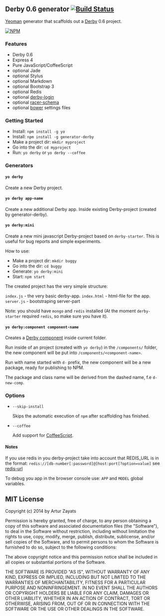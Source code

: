 ## Derby 0.6 generator [![Build Status](https://travis-ci.org/derbyparty/generator-derby.svg?branch=master)](https://travis-ci.org/derbyparty/generator-derby)

[Yeoman](http://yeoman.io) generator that scaffolds out a [Derby](http://derbyjs.com) 0.6 project.

[![NPM](https://nodei.co/npm/generator-derby.png?downloads=true)](https://nodei.co/npm/generator-derby/)

### Features

* Derby 0.6
* Express 4
* Pure JavaScript/CoffeeScript
* optional Jade
* optional Stylus
* optional Markdown
* optional Bootstrap 3
* optional Redis
* optional [derby-login](https://github.com/derbyparty/derby-login)
* optional [racer-schema](https://github.com/derbyparty/racer-schema)
* optional [bower](http://bower.io/) settings files

### Getting Started

- Install: `npm install -g yo`
- Install: `npm install -g generator-derby`
- Make a project dir: `mkdir myproject`
- Go into the dir: `cd myproject`
- Run: `yo derby` or `yo derby --coffee`

### Generators

#### `yo derby`
Create a new Derby project.

#### `yo derby app-name`
Create a new additional Derby app. Inside existing Derby-project (created by generator-derby).

#### `yo derby:mini`
Create a new mini javascript Derby-project based on `derby-starter`. This is 
useful for bug reports and simple experiments.

How to use:

- Make a project dir: `mkdir buggy`
- Go into the dir: `cd buggy`
- Generate: `yo derby:mini`
- Start: `npm start`
 
The created project has the very simple structure:

`index.js` - the very basic derby-app.
`index.html` - html-file for the app.
`server.js` - bootstraping server-part

Note: you should have `mongo` and `redis` installed (At the moment `derby-starter`
required `redis`, so make sure you have it).  

#### `yo derby:component component-name`
Creates a [Derby component][] inside current folder.

Run inside of an project (created with `yo derby`) in the `/components/` folder, the new component will
be put into `/components/<component-name>`.

Run with name started with `d-` prefix, the new component will be a new package, ready for
publishing to NPM.

The package and class name will be derived from the dashed name, f.e `d-new-comp`.

### Options

* `--skip-install`

  Skips the automatic execution of `npm` after scaffolding has finished.

* `--coffee`

  Add support for [CoffeeScript](http://coffeescript.org/).
  
#### Notes
If you use redis in you derby-project take into account that REDIS_URL is in the 
format: `redis://[db-number[:password]@]host:port[?option=value]` see 
[redis-url](https://github.com/ddollar/redis-url)  

To debug you app in the browser console use: `APP` and `MODEL` global variables.
  
## MIT License
Copyright (c) 2014 by Artur Zayats

Permission is hereby granted, free of charge, to any person obtaining a copy
of this software and associated documentation files (the "Software"), to deal
in the Software without restriction, including without limitation the rights
to use, copy, modify, merge, publish, distribute, sublicense, and/or sell
copies of the Software, and to permit persons to whom the Software is
furnished to do so, subject to the following conditions:

The above copyright notice and this permission notice shall be included in
all copies or substantial portions of the Software.

THE SOFTWARE IS PROVIDED "AS IS", WITHOUT WARRANTY OF ANY KIND, EXPRESS OR
IMPLIED, INCLUDING BUT NOT LIMITED TO THE WARRANTIES OF MERCHANTABILITY,
FITNESS FOR A PARTICULAR PURPOSE AND NONINFRINGEMENT. IN NO EVENT SHALL THE
AUTHORS OR COPYRIGHT HOLDERS BE LIABLE FOR ANY CLAIM, DAMAGES OR OTHER
LIABILITY, WHETHER IN AN ACTION OF CONTRACT, TORT OR OTHERWISE, ARISING FROM,
OUT OF OR IN CONNECTION WITH THE SOFTWARE OR THE USE OR OTHER DEALINGS IN
THE SOFTWARE.

[Derby component]: https://github.com/codeparty/derby/blob/master/docs/guides/components.md
